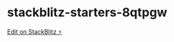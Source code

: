 # stackblitz-starters-8qtpgw

[Edit on StackBlitz ⚡️](https://stackblitz.com/edit/stackblitz-starters-wmmlxz)